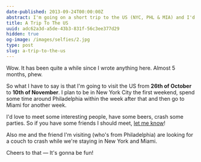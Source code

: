 ```yaml
---
date-published: 2013-09-24T00:00:00Z
abstract: I'm going on a short trip to the US (NYC, PHL & MIA) and I'd love to meet some fun people!
title: A Trip To The US
uuid: adc62a3d-a5de-43b3-831f-56c3ee377d29
hidden: true
og-image: /images/selfies/2.jpg
type: post
slug: a-trip-to-the-us
---
```

Wow. It has been quite a while since I wrote anything here. Almost 5 months, phew.

So what I have to say is that I'm going to visit the US from **26th of October**
to **10th of November**. I plan to be in New York City the first
weekend, spend some time around Philadelphia within the week after that and
then go to Miami for another week.

I'd love to meet some interesting people, have some beers, crash some parties.
So if you have some friends I should meet, [let me know](mailto:martinklepsch+us@googlemail.com)!

Also me and the friend I'm visiting (who's from Philadelphia) are looking for
a couch to crash while we're staying in New York and Miami.

Cheers to that — It's gonna be fun!
